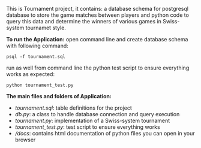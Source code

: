 This is Tournament project, it contains: a database schema for postgresql database to store the game matches between players and python code to query this data and determine the winners of various games in Swiss-system tournamet style.

**To run the Application:**
open command line and create database schema with following command:
```
psql -f tournament.sql  
```
run as well from command line the python test script to ensure everything works as expected:
```
python tournament_test.py  
```

**The main files and folders of Application:**  
- _tournament.sql_: table definitions for the project
- _db.py_: a class to handle database connection and query execution
- _tournament.py_: implementation of a Swiss-system tournament
- _tournament_test.py_: test script to ensure everything works
- _/docs_: contains html documentation of python files you can open in your browser
